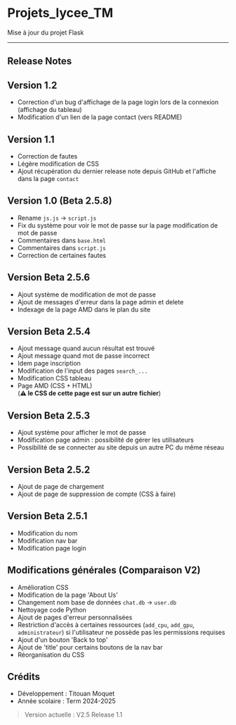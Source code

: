 # Projets_lycee_TM

Mise à jour du projet Flask   

---

## Release Notes
<!--
> [!WARNING]
> Le projet est toujours en cours de réalisation. Certains éléments sont donc susceptibles de ne pas fonctionner.
> Le code n'est pas encore bien commenté et organisé.
> Des modifications seront apportées dès que possible.
-->

## Version 1.2

- Correction d'un bug d'affichage de la page login lors de la connexion (affichage du tableau)
- Modification d'un lien de la page contact (vers README)
  
## Version 1.1
- Correction de fautes
- Légère modification de CSS
- Ajout récupération du dernier release note depuis GitHub et l'affiche dans la page `contact`

## Version 1.0 (Beta 2.5.8)

- Rename `js.js` -> `script.js`
- Fix du système pour voir le mot de passe sur la page modification de mot de passe 
- Commentaires dans `base.html`
- Commentaires dans `script.js`
- Correction de certaines fautes

## Version Beta 2.5.6

- Ajout système de modification de mot de passe 
- Ajout de messages d'erreur dans la page admin et delete
- Indexage de la page AMD dans le plan du site 

## Version Beta 2.5.4

- Ajout message quand aucun résultat est trouvé
- Ajout message quand mot de passe incorrect
- Idem page inscription 
- Modification de l'input des pages `search_...`
- Modification CSS tableau 
- Page AMD (CSS + HTML)  
  (__⚠️ le CSS de cette page est sur un autre fichier__)  
<!-- > La page AMD est une de mes préférées, mais aussi celle sur laquelle le CSS a été le plus compliqué à faire-->

## Version Beta 2.5.3

- Ajout système pour afficher le mot de passe
- Modification page admin : possibilité de gérer les utilisateurs
- Possibilité de se connecter au site depuis un autre PC du même réseau

## Version Beta 2.5.2

- Ajout de page de chargement
- Ajout de page de suppression de compte (CSS à faire)

## Version Beta 2.5.1

- Modification du nom
- Modification nav bar 
- Modification page login  

## Modifications générales (Comparaison V2)

- Amélioration CSS 
- Modification de la page 'About Us'
- Changement nom base de données `chat.db` -> `user.db`
- Nettoyage code Python
- Ajout de pages d'erreur personnalisées
- Restriction d'accès à certaines ressources (`add_cpu`, `add_gpu`, `administrateur`) si l'utilisateur ne possède pas les permissions requises
- Ajout d'un bouton 'Back to top'
- Ajout de 'title' pour certains boutons de la nav bar
- Réorganisation du CSS  

## Crédits

- Développement : Titouan Moquet 
- Année scolaire : Term 2024-2025

> Version actuelle : V2.5 Release 1.1
